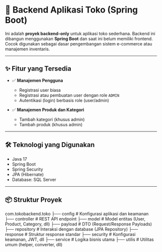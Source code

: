 # 🛒 Backend Aplikasi Toko (Spring Boot)

Ini adalah **proyek backend-only** untuk aplikasi toko sederhana. Backend ini dibangun menggunakan **Spring Boot** dan saat ini belum memiliki frontend. Cocok digunakan sebagai dasar pengembangan sistem e-commerce atau manajemen inventaris.

---

## ✨ Fitur yang Tersedia

- ✅ **Manajemen Pengguna**
  - Registrasi user biasa
  - Registrasi atau pembuatan user dengan role `ADMIN`
  - Autentikasi (login) berbasis role (user/admin)

- ✅ **Manajemen Produk dan Kategori**
  - Tambah kategori (khusus admin)
  - Tambah produk (khusus admin)

---

## 🛠 Teknologi yang Digunakan

- Java 17
- Spring Boot
- Spring Security
- JPA (Hibernate)
- Database: SQL Server

---

## 📦 Struktur Proyek 
com.tokobackend.toko
├── config # Konfigurasi aplikasi dan keamanan
├── controller # REST API endpoint
├── model # Model entitas (User, Product, Category, dll)
├── payload # DTO (Request/Response Payloads)
├── repository # Interaksi dengan database (JPA Repository)
├── response # Struktur response standar
├── security # Konfigurasi keamanan, JWT, dll
├── service # Logika bisnis utama
├── utilis # Utilitas umum (helper, converter, dll)


